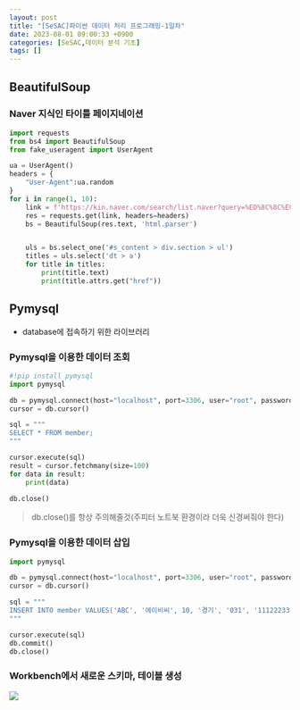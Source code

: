 ```yaml
---
layout: post
title: "[SeSAC]파이썬 데이터 처리 프로그래밍-1일차"
date: 2023-08-01 09:00:33 +0900
categories: [SeSAC,데이터 분석 기초]
tags: []
---
```


## BeautifulSoup

### Naver 지식인 타이틀 페이지네이션

```python
import requests
from bs4 import BeautifulSoup
from fake_useragent import UserAgent

ua = UserAgent()
headers = {
    "User-Agent":ua.random
}
for i in range(1, 10):
    link = f'https://kin.naver.com/search/list.naver?query=%ED%8C%8C%EC%9D%B4%EC%8D%AC&page={i}'
    res = requests.get(link, headers=headers)
    bs = BeautifulSoup(res.text, 'html.parser')


    uls = bs.select_one('#s_content > div.section > ul')
    titles = uls.select('dt > a')
    for title in titles:
        print(title.text)
        print(title.attrs.get("href"))
```

## Pymysql
- database에 접속하기 위한 라이브러리

### Pymysql을 이용한 데이터 조회
```python
#!pip install pymysql
import pymysql

db = pymysql.connect(host="localhost", port=3306, user="root", password="peter2012!", db="market_db")
cursor = db.cursor()

sql = """
SELECT * FROM member;
"""

cursor.execute(sql)
result = cursor.fetchmany(size=100)
for data in result:
    print(data)
    
db.close()
```

> db.close()를 항상 주의해줄것(주피터 노트북 환경이라 더욱 신경써줘야 한다)

### Pymysql을 이용한 데이터 삽입
```python
import pymysql

db = pymysql.connect(host="localhost", port=3306, user="root", password="peter2012!", db="market_db")
cursor = db.cursor()

sql = """
INSERT INTO member VALUES('ABC', '에이비씨', 10, '경기', '031', '11122233', 170, '2023-08-01');
"""

cursor.execute(sql)
db.commit()
db.close()
```


### Workbench에서 새로운 스키마, 테이블 생성

![](https://i.imgur.com/s6yBZ4s.png)

